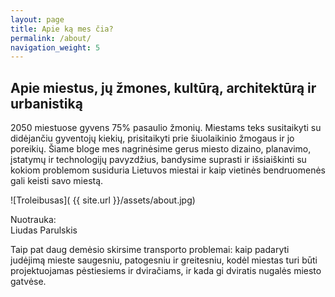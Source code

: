 ```yaml
---
layout: page
title: Apie ką mes čia?
permalink: /about/
navigation_weight: 5
---
```


<h2>Apie miestus, jų žmones, kultūrą, architektūrą ir urbanistiką</h2>
<p> 2050 miestuose gyvens 75% pasaulio žmonių. Miestams teks susitaikyti su didėjančiu gyventojų kiekių, prisitaikyti prie šiuolaikinio žmogaus ir jo poreikių. Šiame bloge mes nagrinėsime gerus miesto dizaino, planavimo, įstatymų ir technologijų pavyzdžius, bandysime suprasti ir išsiaiškinti su kokiom problemom susiduria Lietuvos miestai ir kaip vietinės bendruomenės gali keisti savo miestą. </p>

![Troleibusas]( {{ site.url }}/assets/about.jpg)
<div class="lighter smaller" style="margin:12px 0;">Nuotrauka: <br /> Liudas Parulskis					
</div>

<p>Taip pat daug demėsio skirsime transporto problemai: kaip padaryti judėjimą mieste saugesniu, patogesniu ir greitesniu, kodėl miestas turi būti projektuojamas pėstiesiems ir dviračiams, ir kada gi dviratis nugalės miesto gatvėse.</p>
